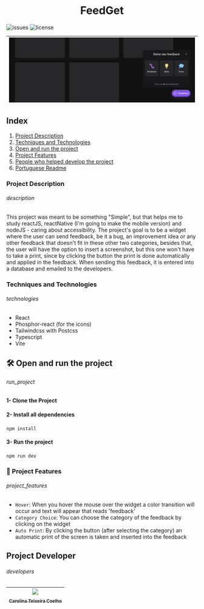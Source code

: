 

<h1 align="center">FeedGet</h1>

![issues](https://img.shields.io/github/issues/caroolt/feedbackWidget-Web?color=red) ![license](https://img.shields.io/github/license/caroolt/feedbackWidget-Web)

<!-- Image that represents what the project does -->
|![Image demonstrating the project which is a chat where the user can send Feedback (bug, improvement idea and any other feedback)](./img/readme.png) | 
| :---: |

## Index
  1. [Project Description](#description)
  2. [Techniques and Technologies](#technologies)
  3. [Open and run the project](#run_project)
  4. [Project Features](#project_features)
  4. [People who helped develop the project](#developers)
  5. [Portuguese Readme](./README.md)

### Project Description
###### description
This project was meant to be something "Simple", but that helps me to study reactJS, reactNative (I'm going to make the mobile version) and nodeJS - caring about accessibility. The project's goal is to be a widget where the user can send feedback, be it a bug, an improvement idea or any other feedback that doesn't fit in these other two categories, besides that, the user will have the option to insert a screenshot, but this one won't have to take a print, since by clicking the button the print is done automatically and applied in the feedback. When sending this feedback, it is entered into a database and emailed to the developers.

### Techniques and Technologies
###### technologies
- React
- Phosphor-react (for the icons)
- Tailwindcss with Postcss
- Typescript
- Vite

## 🛠️ Open and run the project
###### run_project
#### 1- Clone the Project
#### 2- Install all dependencies
   `npm install`

#### 3- Run the project 
   `npm run dev`
 
### 🔨 Project Features
###### project_features
- `Hover`: When you hover the mouse over the widget a color transition will occur and text will appear that reads 'feedback'
- `Category Choice`: You can choose the category of the feedback by clicking on the widget
- `Auto Print`: By clicking the button (after selecting the category) an automatic print of the screen is taken and inserted into the feedback

## Project Developer
###### developers
| [<img src="https://avatars.githubusercontent.com/u/82682093?s=400&u=0a46c06b6a1ae04f7acf2f2162187b1a7e4d5d53&v=4" width=115><br><sub>Carolina Teixeira Coelho</sub>](https://github.com/caroolt) | 
| :---: |


